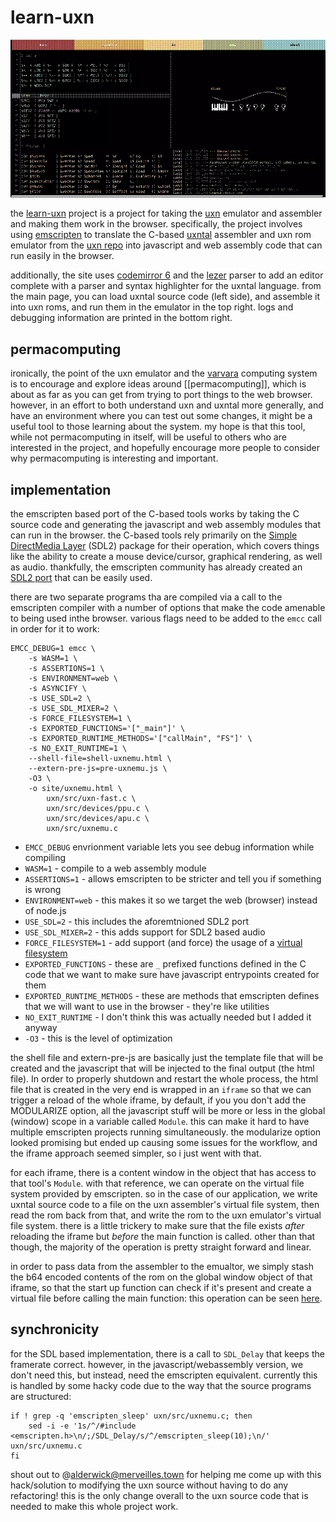 # learn-uxn

<img src="resources/img/dithered_learn-uxn.webp"><img>

the [learn-uxn](https://metasyn.github.io/learn-uxn) project is a project for taking the
[uxn](https://wiki.xxiivv.com/site/uxn.html) emulator and assembler and making
them work in the browser. specifically, the project involves using
[emscripten](https://emscripten.org) to translate the C-based
[uxntal](https://wiki.xxiivv.com/site/uxntal.html) assembler
and uxn rom emulator from the [uxn repo](https://git.sr.ht/~rabbits/uxn/) into
javascript and web assembly code that can run easily in the browser.

additionally, the site uses [codemirror 6](https://codemirror.net/6/) and the
[lezer](https://lezer.codemirror.net/) parser to add an editor complete with a
parser and syntax highlighter for the uxntal language. from the main page, you
can load uxntal source code (left side), and assemble it into uxn roms, and run
them in the emulator in the top right.  logs and debugging information are
printed in the bottom right.

## permacomputing

ironically, the point of the uxn emulator and the
[varvara](https://wiki.xxiivv.com/site/varvara.html) computing system is to
encourage and explore ideas around [[permacomputing]], which is about as far as
you can get from trying to port things to the web browser. however, in an
effort to both understand uxn and uxntal more generally, and have an
environment where you can test out some changes, it might be a useful tool to
those learning about the system. my hope is that this tool, while not
permacomputing in itself, will be useful to others who are interested in the
project, and hopefully encourage more people to consider why permacomputing is
interesting and important.

## implementation

the emscripten based port of the C-based tools works by taking the C source
code and generating the javascript and web assembly modules that can run in the
browser.  the C-based tools rely primarily on the
[Simple DirectMedia Layer](https://www.libsdl.org/) (SDL2) package for their
operation, which covers things like the ability to create a mouse
device/cursor, graphical rendering, as well as audio. thankfully, the
emscripten community has already created an
[SDL2 port](https://github.com/emscripten-ports/SDL2) that can be easily used.

there are two separate programs tha are compiled via a call to the emscripten compiler
with a number of options that make the code amenable to being used inthe browser. various
flags need to be added to the `emcc` call in order for it to work:

```
EMCC_DEBUG=1 emcc \
    -s WASM=1 \
    -s ASSERTIONS=1 \
    -s ENVIRONMENT=web \
    -s ASYNCIFY \
    -s USE_SDL=2 \
    -s USE_SDL_MIXER=2 \
    -s FORCE_FILESYSTEM=1 \
    -s EXPORTED_FUNCTIONS='["_main"]' \
    -s EXPORTED_RUNTIME_METHODS='["callMain", "FS"]' \
    -s NO_EXIT_RUNTIME=1 \
    --shell-file=shell-uxnemu.html \
    --extern-pre-js=pre-uxnemu.js \
    -O3 \
    -o site/uxnemu.html \
        uxn/src/uxn-fast.c \
        uxn/src/devices/ppu.c \
        uxn/src/devices/apu.c \
        uxn/src/uxnemu.c
```

* `EMCC_DEBUG` envrionment variable lets you see debug information while compiling
* `WASM=1` - compile to a web assembly module
* `ASSERTIONS=1` - allows emscripten to be stricter and tell you if something is wrong
* `ENVIRONMENT=web` - this makes it so we target the web (browser) instead of node.js
* `USE_SDL=2` - this includes the aforemtnioned SDL2 port
* `USE_SDL_MIXER=2` - this adds support for SDL2 based audio
* `FORCE_FILESYSTEM=1` - add support (and force) the usage of a [virtual filesystem](https://emscripten.org/docs/api_reference/Filesystem-API.html#filesystem-api)
* `EXPORTED_FUNCTIONS` - these are `_` prefixed functions defined in the C code that we want to make sure have javascript entrypoints created for them
* `EXPORTED_RUNTIME_METHODS` - these are methods that emscripten defines that we will want to use in the browser - they're like utilities
* `NO_EXIT_RUNTIME` - I don't think this was actually needed but I added it anyway
* `-O3` - this is the level of optimization

the shell file and extern-pre-js are basically just the template file that will
be created and the javascript that will be injected to the final output (the
html file).  In order to properly shutdown and restart the whole process, the
html file that is created in the very end is wrapped in an `iframe` so that we
can trigger a reload of the whole iframe, by default, if you you don't add the
MODULARIZE option, all the javascript stuff will be more or less in the global
(window) scope in a variable called `Module`. this can make it hard to have
multiple emscripten projects running simultaneously. the modularize option
looked promising but ended up causing some issues for the workflow, and the
iframe approach seemed simpler, so i just went with that.

for each iframe, there is a content window in the object that has access to that
tool's `Module`. with that reference, we can operate on the virtual file system
provided by emscripten. so in the case of our application, we write uxntal source
code to a file on the uxn assembler's virtual file system, then read the rom back from that,
and write the rom to the uxn emulator's virtual file system. there is a little trickery to make
sure that the file exists _after_ reloading the iframe but _before_ the main function is called.
other than that though, the majority of the operation is pretty straight forward and linear.

in order to pass data from the assembler to the emualtor, we simply stash the b64 encoded
contents of the rom on the global window object of that iframe, so that the start up function
can check if it's present and create a virtual file before calling the main function: this operation
can be seen [here](https://git.sr.ht/~metasyn/learn-uxn/tree/master/item/pre-uxnemu.js).

## synchronicity

for the SDL based implementation, there is a call to `SDL_Delay` that keeps the framerate correct. however, in the javascript/webassembly version, we don't need this, but instead, need the emscripten equivalent. currently this is handled by some hacky code due to the way that the source programs are structured:

```
if ! grep -q 'emscripten_sleep' uxn/src/uxnemu.c; then
    sed -i -e '1s/^/#include <emscripten.h>\n/;/SDL_Delay/s/^/emscripten_sleep(10);\n/' uxn/src/uxnemu.c
fi
```

shout out to @alderwick@merveilles.town for helping me come up with this hack/solution to modifying the uxn source without having to do any refactoring! this is the only change overall to the uxn source code that is needed to make this whole project work.
